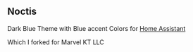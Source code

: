 ## Noctis

Dark Blue Theme with Blue accent Colors for [Home Assistant](https://www.home-assistant.io) 

Which I forked for Marvel KT LLC
